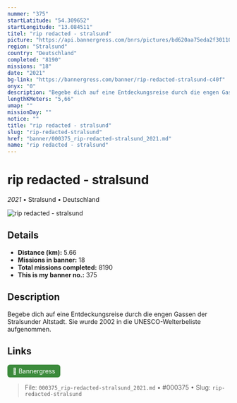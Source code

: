 ```yaml
---
nummer: "375"
startLatitude: "54.309652"
startLongitude: "13.084511"
titel: "rip redacted - stralsund"
picture: "https://api.bannergress.com/bnrs/pictures/bd620aa75eda2f30110dc4e96c9b947a"
region: "Stralsund"
country: "Deutschland"
completed: "8190"
missions: "18"
date: "2021"
bg-link: "https://bannergress.com/banner/rip-redacted-stralsund-c40f"
onyx: "0"
description: "Begebe dich auf eine Entdeckungsreise durch die engen Gassen der Stralsunder Altstadt. Sie wurde 2002 in  die UNESCO-Welterbe­liste aufgenommen."
lengthKMeters: "5,66"
umap: ""
missionDay: ""
notice: ""
title: "rip redacted - stralsund"
slug: "rip-redacted-stralsund"
href: "banner/000375_rip-redacted-stralsund_2021.md"
name: "rip redacted - stralsund"
---
```

# rip redacted - stralsund

*2021* • Stralsund • Deutschland

![rip redacted - stralsund](https://api.bannergress.com/bnrs/pictures/bd620aa75eda2f30110dc4e96c9b947a)



## Details
- **Distance (km):** 5.66
- **Missions in banner:** 18
- **Total missions completed:** 8190
- **This is my banner no.:** 375



## Description
Begebe dich auf eine Entdeckungsreise durch die engen Gassen der Stralsunder Altstadt. Sie wurde 2002 in  die UNESCO-Welterbe­liste aufgenommen.



## Links
<a href="https://bannergress.com/banner/rip-redacted-stralsund-c40f" target="_blank" style="display:inline-block;margin-right:8px;padding:6px 12px;background:#3c8b3c;color:#fff;text-decoration:none;border-radius:6px;">🔗 Bannergress</a>



> File: `000375_rip-redacted-stralsund_2021.md`
> • #000375
> • Slug: `rip-redacted-stralsund`
